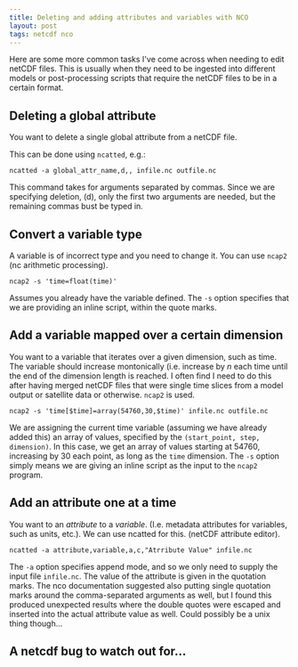 ```yaml
---
title: Deleting and adding attributes and variables with NCO
layout: post
tags: netcdf nco
---
```


Here are some more common tasks I've come across when needing to edit netCDF files. This is usually when they need to be ingested into different models or post-processing scripts that require the netCDF files to be in a certain format. 

## Deleting a global attribute

You want to delete a single global attribute from a netCDF file.

This can be done using `ncatted`, e.g.: 

```
ncatted -a global_attr_name,d,, infile.nc outfile.nc
```

This command takes for arguments separated by commas. Since we are specifying deletion, (d), only the first two arguments are needed, but the remaining commas bust be typed in.

## Convert a variable type

A variable is of incorrect type and you need to change it. You can use `ncap2` (nc arithmetic processing).

```
ncap2 -s 'time=float(time)'
```

Assumes you already have the variable defined. The `-s` option specifies that we are providing an inline script, within the quote marks.

## Add a variable mapped over a certain dimension

You want to a variable that iterates over a given dimension, such as time. The variable should increase montonically (i.e. increase by _n_ each time until the end of the dimension length is reached. I often find I need to do this after having merged netCDF files that were single time slices from a model output or satellite data or otherwise. `ncap2` is used. 

```
ncap2 -s 'time[$time]=array(54760,30,$time)' infile.nc outfile.nc
```

We are assigning the current time variable (assuming we have already added this) an array of values, specified by the `(start_point, step, dimension)`. In this case, we get an array of values starting at 54760, increasing by 30 each point, as long as the `time` dimension. The `-s` option simply means we are giving an inline script as the input to the `ncap2` program. 


## Add an attribute one at a time

You want to an _attribute_ to a _variable_. (I.e. metadata attributes for variables, such as units, etc.). We can use ncatted for this. (netCDF attribute editor).

```
ncatted -a attribute,variable,a,c,"Atrribute Value" infile.nc
```

The `-a` option specifies append mode, and so we only need to supply the input file `infile.nc`. The value of the attribute is given in the quotation marks. The nco documentation suggested also putting single quotation marks around the comma-separated arguments as well, but I found this produced unexpected results where the double quotes were escaped and inserted into the actual attribute value as well. Could possibly be a unix thing though...






## A netcdf bug to watch out for...
